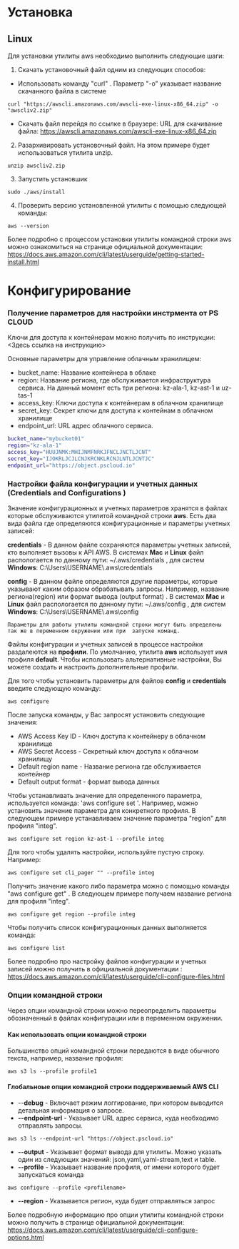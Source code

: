 
# Установка
## Linux

Для установки утилиты aws необходимо выполнить следующие шаги:
1. Скачать установочный файл одним из следующих  способов:
* Использовать команду "curl" . Параметр "-o" указывает название скачанного файла  в системе
```shell
curl "https://awscli.amazonaws.com/awscli-exe-linux-x86_64.zip" -o "awscliv2.zip"
```
* Скачать файл перейдя по ссылке в браузере:
URL для скачивание файла:  https://awscli.amazonaws.com/awscli-exe-linux-x86_64.zip

2. Разархивировать установочный файл. На этом примере будет использоваться утилита unzip.
```shell
unzip awscliv2.zip
```
3. Запустить установшик
```shell
sudo ./aws/install
```
4. Проверить версию установленной утилиты с помощью следующей команды:
```shell
aws --version
```

Более подробно с процессом установки утилиты командной строки aws можно ознакомиться на странице официальной документации: https://docs.aws.amazon.com/cli/latest/userguide/getting-started-install.html
# Конфигурирование

### Получение параметров для настройки инстрмента от PS CLOUD

Ключи для доступа к контейнерам можно получить по инструкции: <Здесь ссылка на инструкцию>

Основные параметры для управление облачным хранилищем:
* bucket_name: Название контейнера в облаке
* region:  Название региона, где обслуживается инфраструктура сервиса. На данный момент есть три региона: kz-ala-1, kz-ast-1 и uz-tas-1
 * access_key: Ключи доступа к контейнерам в облачном хранилище
 * secret_key: Секрет ключи для доступа к контейнам в облачном хранилище
* endpoint_url: URL адрес облачного сервиса.


```bash
bucket_name="mybucket01"
region="kz-ala-1"
access_key="HUUJNMK:MHIJNMFNRKJFNCLJNCTLJCNT"
secret_key="IJOKRLJCJLCNJKRCNKLRCNJLNTLJCNTJC"
endpoint_url="https://object.pscloud.io"
```

### Настройки файла конфигурации и учетных данных (Credentials and Configurations )

Значение  конфигурационных и учетных параметров  хранятся в файлах которые обслуживаются утилитой  командной строки **aws**.
Есть два вида файла где определяются конфигурационные и  параметры учетных записей:

**credentials** - В данном файле сохраняются параметры учетных записей, кто выполняет вызовы к API AWS. В системах **Mac** и **Linux** файл распологается по данному пути:
~/.aws/credentials , для систем **Windows**: C:\Users\USERNAME\\.aws\credentials

**config** - В данном файле определяются другие параметры, которые указывают каким образом обрабатывать запросы. Например, название региона(region) или формат вывода (output format) . В системах **Mac** и **Linux** файл распологается по данному пути:
~/.aws/config , для систем **Windows**: C:\Users\USERNAME\\.aws\config

	Параметры для работы утилиты командной строки могут быть определены так же в переменном окружении или при  запуске команд.

Файлы конфигурации и учетных записей в процессе настройки раздалеются на **профили**. По умолчанию, утилита **aws** использует имя профиля **default**. Чтобы использовать альтернативные настройки, Вы можете создать и настроить дополнительные профили.

Для того чтобы установить параметры для  файлов **config** и **credentials** введите следующую команду:

```shell
aws configure
```
 После запуска команды, у Вас запросят установить следующие значения:
 * AWS Access Key ID - Ключ доступа к контейнеру в облачном хранилище
*  AWS Secret Access - Секретный ключ доступа к облачном хранилищу
 * Default region name - Название региона где обслуживается контейнер
 * Default output format - формат вывода данных 

Чтобы устанавливать значение для определенного параметра, используется команда: 'aws configure set '. Например, можно установить значение  параметра для конкретного профиля.  В следующем примере устанавливаем значение  параметра "region" для профиля "integ".

```shell
aws configure set region kz-ast-1 --profile integ
```

Для того чтобы удалять настройки, используйте пустую строку. Например:
```shell
aws configure set cli_pager "" --profile integ
```

Получить значение какого либо параметра можно с помощью команды "aws configure get" . В следующем примере получаем название региона для профиля "integ".
```shell
aws configure get region --profile integ
```

Чтобы получить список конфигурационных данных выполняется команда:
```shell
aws configure list

```

Более подробно про настройку файлов конфигурации и учетных записей можно получить в официальной документации : https://docs.aws.amazon.com/cli/latest/userguide/cli-configure-files.html
### Опции командной строки
Через опции командной строки можно переопределить параметры обозначенный в файлах конфигурации или в переменном окружении. 

#### Как использовать опции командной строки
Большинство опций командной строки передаются в виде обычного текста, например, название профиля:
```shell
aws s3 ls --profile profile1

```

#### Глобальноые опции командной строки поддерживаемый AWS CLI
*  --**debug** - Включает режим логгирование, при котором выводится детальная информация о запросе.
* **--endpoint-url** - Указывает URL адрес сервиса, куда необходимо отправлять запросы.
```shell
aws s3 ls --endpoint-url "https://object.pscloud.io"
```
* **--output** - Указывает формат вывода для утилиты. Можно указать один из следующих значений: json,yaml,yaml-stream,text и table.
* **--profile** - Указывает название профиля, от имени которого будет запускаться команда
```shell 
aws configure --profile <profilename>
```
* **--region** - Указывается регион, куда будет отправляться запрос

Более подробную информацию про опции утилиты командной строки можно получить в странице официальной документации: https://docs.aws.amazon.com/cli/latest/userguide/cli-configure-options.html